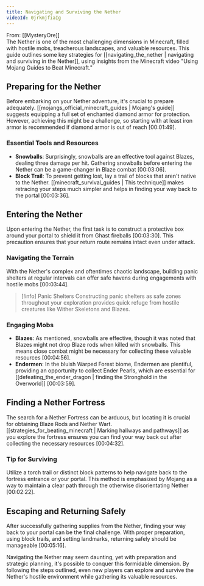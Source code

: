 ```yaml
---
title: Navigating and Surviving the Nether
videoId: 0jrkmjfiaIg
---
```


From: [[MysteryOre]] <br/> 
The Nether is one of the most challenging dimensions in Minecraft, filled with hostile mobs, treacherous landscapes, and valuable resources. This guide outlines some key strategies for [[navigating_the_nether | navigating and surviving in the Nether]], using insights from the Minecraft video "Using Mojang Guides to Beat Minecraft."

## Preparing for the Nether

Before embarking on your Nether adventure, it's crucial to prepare adequately. [[mojangs_official_minecraft_guides | Mojang's guide]] suggests equipping a full set of enchanted diamond armor for protection. However, achieving this might be a challenge, so starting with at least iron armor is recommended if diamond armor is out of reach <a class="yt-timestamp" data-t="00:01:49">[00:01:49]</a>.

### Essential Tools and Resources

- **Snowballs**: Surprisingly, snowballs are an effective tool against Blazes, dealing three damage per hit. Gathering snowballs before entering the Nether can be a game-changer in Blaze combat <a class="yt-timestamp" data-t="00:03:06">[00:03:06]</a>.
- **Block Trail**: To prevent getting lost, lay a trail of blocks that aren't native to the Nether. [[minecraft_survival_guides | This technique]] makes retracing your steps much simpler and helps in finding your way back to the portal <a class="yt-timestamp" data-t="00:03:36">[00:03:36]</a>.

## Entering the Nether

Upon entering the Nether, the first task is to construct a protective box around your portal to shield it from Ghast fireballs <a class="yt-timestamp" data-t="00:03:30">[00:03:30]</a>. This precaution ensures that your return route remains intact even under attack.

### Navigating the Terrain

With the Nether's complex and oftentimes chaotic landscape, building panic shelters at regular intervals can offer safe havens during engagements with hostile mobs <a class="yt-timestamp" data-t="00:03:44">[00:03:44]</a>.

> [!info] Panic Shelters
> Constructing panic shelters as safe zones throughout your exploration provides quick refuge from hostile creatures like Wither Skeletons and Blazes.

### Engaging Mobs

- **Blazes**: As mentioned, snowballs are effective, though it was noted that Blazes might not drop Blaze rods when killed with snowballs. This means close combat might be necessary for collecting these valuable resources <a class="yt-timestamp" data-t="00:04:56">[00:04:56]</a>.
- **Endermen**: In the bluish Warped Forest biome, Endermen are plentiful, providing an opportunity to collect Ender Pearls, which are essential for [[defeating_the_ender_dragon | finding the Stronghold in the Overworld]] <a class="yt-timestamp" data-t="00:03:59">[00:03:59]</a>.

## Finding a Nether Fortress

The search for a Nether Fortress can be arduous, but locating it is crucial for obtaining Blaze Rods and Nether Wart. [[strategies_for_beating_minecraft | Marking hallways and pathways]] as you explore the fortress ensures you can find your way back out after collecting the necessary resources <a class="yt-timestamp" data-t="00:04:32">[00:04:32]</a>.

### Tip for Surviving

Utilize a torch trail or distinct block patterns to help navigate back to the fortress entrance or your portal. This method is emphasized by Mojang as a way to maintain a clear path through the otherwise disorientating Nether <a class="yt-timestamp" data-t="00:02:22">[00:02:22]</a>.

## Escaping and Returning Safely

After successfully gathering supplies from the Nether, finding your way back to your portal can be the final challenge. With proper preparation, using block trails, and setting landmarks, returning safely should be manageable <a class="yt-timestamp" data-t="00:05:16">[00:05:16]</a>.

Navigating the Nether may seem daunting, yet with preparation and strategic planning, it's possible to conquer this formidable dimension. By following the steps outlined, even new players can explore and survive the Nether's hostile environment while gathering its valuable resources.